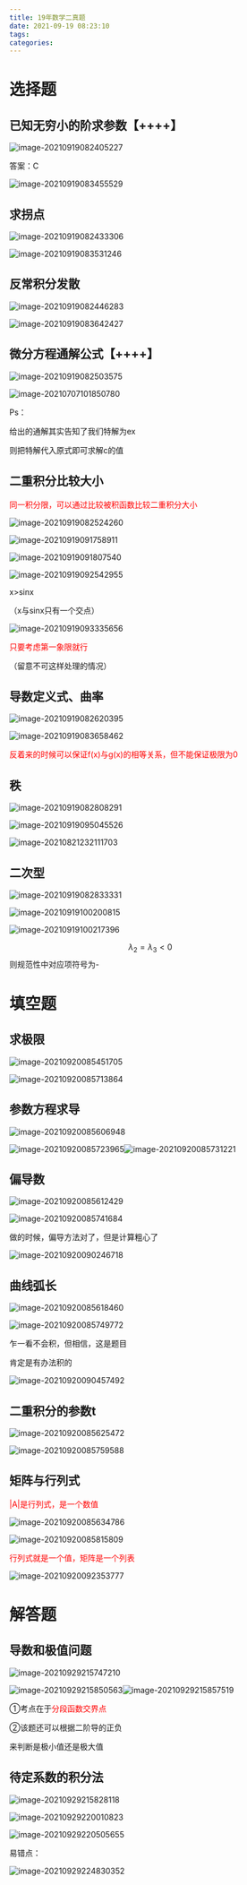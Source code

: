 ```yaml
---
title: 19年数学二真题
date: 2021-09-19 08:23:10
tags:
categories:
---
```




# 选择题

## 已知无穷小的阶求参数【++++】

![image-20210919082405227](https://gitee.com/simple_one1/pic/raw/master/image-20210919082405227.png)

答案：C

![image-20210919083455529](https://gitee.com/simple_one1/pic/raw/master/image-20210919083455529.png)





## 求拐点

![image-20210919082433306](https://gitee.com/simple_one1/pic/raw/master/image-20210919082433306.png)



![image-20210919083531246](https://gitee.com/simple_one1/pic/raw/master/image-20210919083531246.png)



## 反常积分发散

![image-20210919082446283](https://gitee.com/simple_one1/pic/raw/master/image-20210919082446283.png)

![image-20210919083642427](https://gitee.com/simple_one1/pic/raw/master/image-20210919083642427.png)





## 微分方程通解公式【++++】

![image-20210919082503575](https://gitee.com/simple_one1/pic/raw/master/image-20210919082503575.png)

![image-20210707101850780](https://gitee.com/simple_one1/pic/raw/master/image-20210707101850780.png)

Ps：

给出的通解其实告知了我们特解为ex

则把特解代入原式即可求解c的值





## 二重积分比较大小

<font color=red>同一积分限，可以通过比较被积函数比较二重积分大小</font>

![image-20210919082524260](https://gitee.com/simple_one1/pic/raw/master/image-20210919082524260.png)

![image-20210919091758911](https://gitee.com/simple_one1/pic/raw/master/image-20210919091758911.png)

![image-20210919091807540](https://gitee.com/simple_one1/pic/raw/master/image-20210919091807540.png)

![image-20210919092542955](https://gitee.com/simple_one1/pic/raw/master/image-20210919092542955.png)

x>sinx

（x与sinx只有一个交点）

![image-20210919093335656](https://gitee.com/simple_one1/pic/raw/master/image-20210919093335656.png)

<font color=red>只要考虑第一象限就行</font>

（留意不可这样处理的情况）





## 导数定义式、曲率

![image-20210919082620395](https://gitee.com/simple_one1/pic/raw/master/image-20210919082620395.png)

![image-20210919083658462](https://gitee.com/simple_one1/pic/raw/master/image-20210919083658462.png)

<font color=red>反着来的时候可以保证f(x)与g(x)的相等关系，但不能保证极限为0</font>





## 秩

![image-20210919082808291](https://gitee.com/simple_one1/pic/raw/master/image-20210919082808291.png)

![image-20210919095045526](https://gitee.com/simple_one1/pic/raw/master/image-20210919095045526.png)

![image-20210821232111703](https://gitee.com/simple_one1/pic/raw/master/image-20210821232111703.png)





## 二次型

![image-20210919082833331](https://gitee.com/simple_one1/pic/raw/master/image-20210919082833331.png)

![image-20210919100200815](https://gitee.com/simple_one1/pic/raw/master/image-20210919100200815.png)

![image-20210919100217396](https://gitee.com/simple_one1/pic/raw/master/image-20210919100217396.png)

$$λ_2=λ_3<0$$ 则规范性中对应项符号为-



# 填空题



## 求极限

![image-20210920085451705](https://gitee.com/simple_one1/pic/raw/master/image-20210920085451705.png)

![image-20210920085713864](https://gitee.com/simple_one1/pic/raw/master/image-20210920085713864.png)



## 参数方程求导

![image-20210920085606948](https://gitee.com/simple_one1/pic/raw/master/image-20210920085606948.png)

![image-20210920085723965](https://gitee.com/simple_one1/pic/raw/master/image-20210920085723965.png)![image-20210920085731221](https://gitee.com/simple_one1/pic/raw/master/image-20210920085731221.png)

## 偏导数

![image-20210920085612429](https://gitee.com/simple_one1/pic/raw/master/image-20210920085612429.png)

![image-20210920085741684](https://gitee.com/simple_one1/pic/raw/master/image-20210920085741684.png)

做的时候，偏导方法对了，但是计算粗心了

![image-20210920090246718](https://gitee.com/simple_one1/pic/raw/master/image-20210920090246718.png)





## 曲线弧长

![image-20210920085618460](https://gitee.com/simple_one1/pic/raw/master/image-20210920085618460.png)

![image-20210920085749772](https://gitee.com/simple_one1/pic/raw/master/image-20210920085749772.png)

乍一看不会积，但相信，这是题目

肯定是有办法积的

![image-20210920090457492](https://gitee.com/simple_one1/pic/raw/master/image-20210920090457492.png)





## 二重积分的参数t



![image-20210920085625472](https://gitee.com/simple_one1/pic/raw/master/image-20210920085625472.png)

![image-20210920085759588](https://gitee.com/simple_one1/pic/raw/master/image-20210920085759588.png)







##  矩阵与行列式

<font color=red>|A|是行列式，是一个数值</font>

![image-20210920085634786](https://gitee.com/simple_one1/pic/raw/master/image-20210920085634786.png)

![image-20210920085815809](https://gitee.com/simple_one1/pic/raw/master/image-20210920085815809.png)

<font color=red>行列式就是一个值，矩阵是一个列表</font>

![image-20210920092353777](https://gitee.com/simple_one1/pic/raw/master/image-20210920092353777.png)





# 解答题



## 导数和极值问题

![image-20210929215747210](https://gitee.com/simple_one1/pic/raw/master/image-20210929215747210.png)

![image-20210929215850563](https://gitee.com/simple_one1/pic/raw/master/image-20210929215850563.png)![image-20210929215857519](https://gitee.com/simple_one1/pic/raw/master/image-20210929215857519.png)

①考点在于<font color=red>分段函数交界点</font>

②该题还可以根据二阶导的正负

来判断是极小值还是极大值



## 待定系数的积分法

![image-20210929215828118](https://gitee.com/simple_one1/pic/raw/master/image-20210929215828118.png)

![image-20210929220010823](https://gitee.com/simple_one1/pic/raw/master/image-20210929220010823.png)

![image-20210929220505655](https://gitee.com/simple_one1/pic/raw/master/image-20210929220505655.png)

易错点：

![image-20210929224830352](https://gitee.com/simple_one1/pic/raw/master/image-20210929224830352.png)